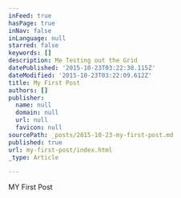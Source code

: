```yaml
---
inFeed: true
hasPage: true
inNav: false
inLanguage: null
starred: false
keywords: []
description: Me Testing out the Grid
datePublished: '2015-10-23T03:22:38.115Z'
dateModified: '2015-10-23T03:22:09.612Z'
title: My First Post
authors: []
publisher:
  name: null
  domain: null
  url: null
  favicon: null
sourcePath: _posts/2015-10-23-my-first-post.md
published: true
url: my-first-post/index.html
_type: Article

---
```

MY First Post